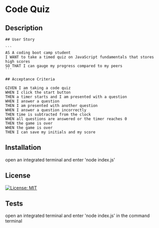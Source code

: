 # Code Quiz

  ## Description
  
    ## User Story

    ```
    AS A coding boot camp student
    I WANT to take a timed quiz on JavaScript fundamentals that stores high scores
    SO THAT I can gauge my progress compared to my peers
    ```

    ## Acceptance Criteria

```
GIVEN I am taking a code quiz
WHEN I click the start button
THEN a timer starts and I am presented with a question
WHEN I answer a question
THEN I am presented with another question
WHEN I answer a question incorrectly
THEN time is subtracted from the clock
WHEN all questions are answered or the timer reaches 0
THEN the game is over
WHEN the game is over
THEN I can save my initials and my score
```
  
  ## Installation
  
  open an integrated terminal and enter 'node index.js'

 
  

  ## License
  
  [![License: MIT](https://img.shields.io/badge/License-MIT-yellow.svg)](https://opensource.org/licenses/MIT)
  
  
  
  ## Tests
  
  open an integrated terminal and enter 'node index.js' in the command terminal 

